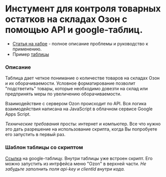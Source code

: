 # Инстумент для контроля товарных остатков на складах Озон с помощью API и google-таблиц.
- [Статья на хабре](https://habr.com/ru/post/672194/) - полное описание проблемы и руководство к применению.
- Пример [таблицы](https://drive.google.com/file/d/1VkR7cZoY-83xBnfQOuU6E6CvLQYnqqgp/view?usp=sharing)

### Описание
Таблица дает четкое понимание о количестве товаров на складах Озон и их оборачиваемости. Условное форматирование позволит "подстветить" товары, которые необходимо довезти на склад или предпринять меры по увеличению оборачиваемости.

Взаимодействие с сервером Ozon происходит по API. Вся логика взаимодействия написана на JavaScript в облачном сервисе Google Apps Script.

*Технические требования* просты: интернет и компьютер. Все что нужно это дать разрешение на использование скрипта, когда Вы попробуете его запустить в первый раз.  

### Шаблон таблицы со скриптом

[Ссылка](https://docs.google.com/spreadsheets/d/1jzlc4ziaP1cDxx4zxO6Ebepzw-ncCon1-BIEPzOSYhw/edit#gid=0) на google-таблицу. Внутри таблицы уже встроен скрипт. Его можно запустить из интрфейса меню "Ozon" в верхней части. *Не забудьте заполнить поля api-key и clientId внутри кода.* 

